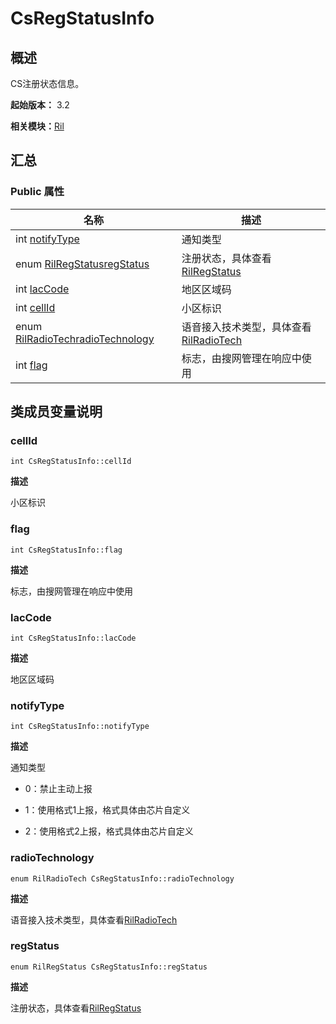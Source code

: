 # CsRegStatusInfo


## 概述

CS注册状态信息。

**起始版本：** 3.2

**相关模块：**[Ril](_ril_v10.md)


## 汇总


### Public 属性

| 名称 | 描述 | 
| -------- | -------- |
| int [notifyType](#notifytype) | 通知类型 | 
| enum [RilRegStatus](_ril_v10.md#rilregstatus)[regStatus](#regstatus) | 注册状态，具体查看[RilRegStatus](_ril_v10.md#rilregstatus) | 
| int [lacCode](#laccode) | 地区区域码  | 
| int [cellId](#cellid) | 小区标识  | 
| enum [RilRadioTech](_ril_v10.md#rilradiotech)[radioTechnology](#radiotechnology) | 语音接入技术类型，具体查看[RilRadioTech](_ril_v10.md#rilradiotech) | 
| int [flag](#flag) | 标志，由搜网管理在响应中使用  | 


## 类成员变量说明


### cellId

```
int CsRegStatusInfo::cellId
```
**描述**

小区标识


### flag

```
int CsRegStatusInfo::flag
```
**描述**

标志，由搜网管理在响应中使用


### lacCode

```
int CsRegStatusInfo::lacCode
```
**描述**

地区区域码


### notifyType

```
int CsRegStatusInfo::notifyType
```
**描述**

通知类型

- 0：禁止主动上报

- 1：使用格式1上报，格式具体由芯片自定义

- 2：使用格式2上报，格式具体由芯片自定义 


### radioTechnology

```
enum RilRadioTech CsRegStatusInfo::radioTechnology
```
**描述**

语音接入技术类型，具体查看[RilRadioTech](_ril_v10.md#rilradiotech)


### regStatus

```
enum RilRegStatus CsRegStatusInfo::regStatus
```
**描述**

注册状态，具体查看[RilRegStatus](_ril_v10.md#rilregstatus)
